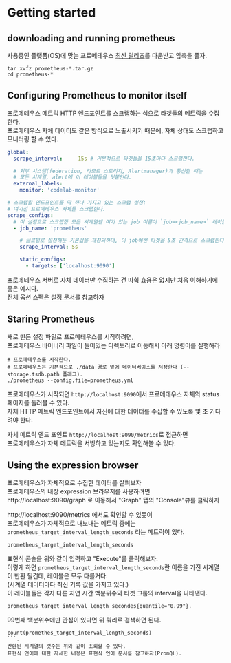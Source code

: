 # Getting started 

## downloading and running prometheus 

사용중인 플랫폼(OS)에 맞는 프로메테우스 [최신 릴리즈](https://prometheus.io/download/)를 다운받고 압축을 풀자.     
  
```shell 
tar xvfz prometheus-*.tar.gz
cd prometheus-*
```

## Configuring Prometheus to monitor itself

프로메테우스 메트릭 HTTP 엔드포인트를 스크랩하는 식으로 타겟들의 메트릭을 수집한다.       
프로메테우스 자체 데이터도 같은 방식으로 노출시키기 때문에, 자체 상태도 스크랩하고 모니터링 할 수 있다.    

```yml 
global:
  scrape_interval:     15s # 기본적으로 타겟들을 15초마다 스크랩한다.

  # 외부 시스템(federation, 리모트 스토리지, Alertmanager)과 통신할 때는
  # 모든 시계열, alert에 이 레이블들을 덧붙인다.
  external_labels:
    monitor: 'codelab-monitor'

# 스크랩할 엔드포인트를 딱 하나 가지고 있는 스크랩 설정:
# 여기선 프로메테우스 자체를 스크랩한다.
scrape_configs:
  # 이 설정으로 스크랩한 모든 시계열엔 여기 있는 job 이름이 `job=<job_name>` 레이블로 추가된다.
  - job_name: 'prometheus'

    # 글로벌로 설정해둔 기본값을 재정의하며, 이 job에선 타겟을 5초 간격으로 스크랩한다.
    scrape_interval: 5s

    static_configs:
      - targets: ['localhost:9090']
```

프로메테우스 서버로 자체 데이터만 수집하는 건 따힉 효용은 없지만 처음 이해하기에 좋은 예시다.  
전체 옵션 스펙은 [설정 문서](#https://godekdls.github.io/Prometheus/configuration/)를 참고하자    

## Staring Prometheus  

새로 만든 설정 파일로 프로메테우스를 시작하려면,     
프로메테우스 바이너리 파일이 들어있는 디렉토리로 이동해서 아래 명령어를 실행해라    

```
# 프로메테우스를 시작한다.
# 프로메테우스는 기본적으로 ./data 경로 밑에 데이터베이스를 저장한다 (--storage.tsdb.path 플래그).
./prometheus --config.file=prometheus.yml
```

프로메테우스가 시작되면 `http://localhost:9090`에서 프로메테우스 자체의 status 페이지를 둘러볼 수 있다.   
자체 HTTP 메트릭 엔드포인트에서 자신에 대한 데이터를 수집할 수 있도록 몇 초 기다려야 한다.   

자체 메트릭 엔드 포인트 `http://localhost:9090/metrics`로 접근하면    
프로메테우스가 자체 메트릭을 서빙하고 있는지도 확인해볼 수 있다.   

## Using the expression browser 
  
프로메테우스가 자체적으로 수집한 데이터를 살펴보자     
프로메테우스의 내장 expression 브라우저를 사용하려면      
http://localhost:9090/graph 로 이동해서 "Graph" 탭의 "Console"뷰를 클릭하자    

http://localhost:9090/metrics 에서도 확인할 수 있듯이   
프로메테우스가 자체적으로 내보내는 메트릭 중에는 `prometheus_target_interval_length_seconds` 라는 메트릭이 있다.  

```
prometheus_target_interval_length_seconds
```
표현식 콘솔을 위와 같이 입력하고 "Execute"를 클릭해보자.   
이렇게 하면 `prometheus_target_interval_length_seconds`란 이름을 가진 시계열이 반환 될건데, 레이블은 모두 다를거다.   
(시계열 데이터마다 최신 기록 값을 가지고 있다.)      
이 레이블들은 각자 다른 지연 시간 백분위수와 타겟 그룹의 interval을 나타낸다.     

```
prometheus_target_interval_length_secondes{quantile="0.99"}.   
``` 
99번째 백분위수에만 관심이 있다면 위 쿼리로 검색하면 된다.   

```
count(promethes_target_interval_length_seconds)
```.  
반환된 시계열의 갯수는 위와 같이 조회할 수 있다.    
표현식 언어에 대한 자세한 내용은 표현식 언어 문서를 참고하자(PromQL).   












